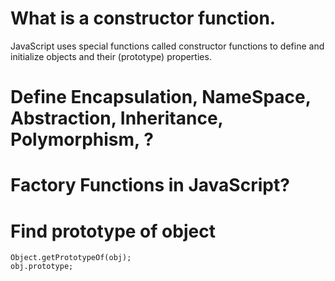 # What is a constructor function.

JavaScript uses special functions called constructor functions to define and initialize objects and their (prototype) properties.

# Define Encapsulation, NameSpace, Abstraction, Inheritance, Polymorphism, ?

# Factory Functions in JavaScript?

# Find prototype of object
```
Object.getPrototypeOf(obj);
obj.prototype;


```
